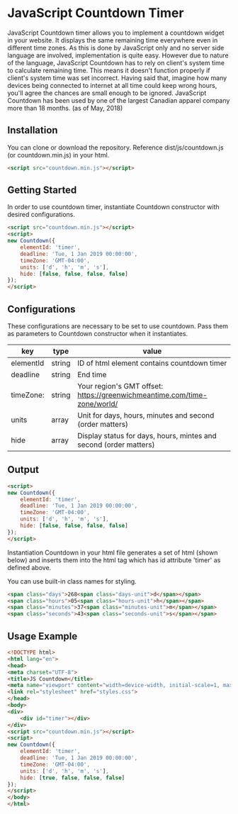 # JavaScript Countdown Timer
JavaScript Countdown timer allows you to implement a countdown widget in your website. It displays the same remaining time everywhere even in different time zones. As this is done by JavaScript only and no server side language are involved, implementation is quite easy. However due to nature of the language, JavaScript Countdown has to rely on client's system time to calculate remaining time. This means it doesn't function properly if client's system time was set incorrect. Having said that, imagine how many devices being connected to internet at all time could keep wrong hours, you'll agree the chances are small enough to be ignored. JavaScript Countdown has been used by one of the largest Canadian apparel company more than 18 months. (as of May, 2018)

## Installation
You can clone or download the repository. Reference dist/js/countdown.js (or countdown.min.js) in your html.

````html
<script src="countdown.min.js"></script>
````

## Getting Started
In order to use countdown timer, instantiate Countdown constructor with desired configurations.

````html
<script src="countdown.min.js"></script>
<script>
new Countdown({
	elementId: 'timer',
	deadline: 'Tue, 1 Jan 2019 00:00:00',
	timeZone: 'GMT-04:00',
	units: ['d', 'h', 'm', 's'],
	hide: [false, false, false, false]
});
</script>
````

## Configurations
These configurations are necessary to be set to use countdown. Pass them as parameters to Countdown constructor when it instantiates.

| key | type | value |
| -------- | ----- | ----- |
| elementId | string | ID of html element contains countdown timer|
| deadline | string |  End time |
| timeZone: | string | Your region's GMT offset: https://greenwichmeantime.com/time-zone/world/ |
| units | array | Unit for days, hours, minutes and second (order matters)|
| hide | array | Display status for days, hours, mintes and second (order matters)|

## Output
````html
<script>
new Countdown({
	elementId: 'timer',
	deadline: 'Tue, 1 Jan 2019 00:00:00',
	timeZone: 'GMT-04:00',
	units: ['d', 'h', 'm', 's'],
	hide: [false, false, false, false]
});
</script>
````
Instantiation Countdown in your html file generates a set of html (shown below) and inserts them into the html tag which has id attribute 'timer' as defined above.

You can use built-in class names for styling.

````html
<span class="days">268<span class="days-unit">d</span></span>
<span class="hours">05<span class="hours-unit">h</span></span>
<span class="minutes">37<span class="minutes-unit">m</span></span>
<span class="seconds">43<span class="seconds-unit">s</span></span>
````

## Usage Example
````html
<!DOCTYPE html>
<html lang="en">
<head>
<meta charset="UTF-8">
<title>JS Countdown</title>
<meta name="viewport" content="width=device-width, initial-scale=1, maximum-scale=1">
<link rel="stylesheet" href="styles.css">
</head>
<body>
<div>
    <div id="timer"></div>
</div>
<script src="countdown.min.js"></script>
<script>
new Countdown({
	elementId: 'timer',
	deadline: 'Tue, 1 Jan 2019 00:00:00',
	timeZone: 'GMT-04:00',
	units: ['d', 'h', 'm', 's'],
	hide: [true, false, false, false]
});
</script>
</body>
</html>
````

